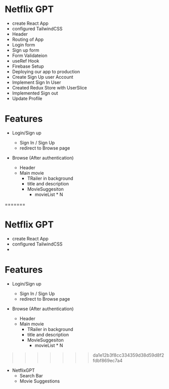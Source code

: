 
# Netflix GPT 

- create React App
- configured TailwindCSS
- Header
- Routing of App
- Login form
- Sign up form
- Form Validateion
- useRef Hook
- Firebase Setup
- Deploying our app to production
- Create Sign Up user Account
- Implement Sign In User 
- Created Redux Store with UserSlice 
- Implemented Sign out 
- Update Profile 



# Features
- Login/Sign up
  - Sign In / Sign Up
  - redirect to Browse page

- Browse (After authentication)
  - Header
  - Main movie
       - TRailer in background
       - title and description
       - MovieSuggesiton
          - movieList * N

=======


# Netflix GPT 

- create React App
- configured TailwindCSS
- 


# Features
- Login/Sign up
  - Sign In / Sign Up
  - redirect to Browse page

- Browse (After authentication)
  - Header
  - Main movie
       - TRailer in background
       - title and description
       - MovieSuggesiton
          - movieList * N

>>>>>>> da1e12b3f8cc334359d38d59d8f2fdbf869ec7a4
- NetflixGPT 
  - Search Bar
  - Movie Suggestions
